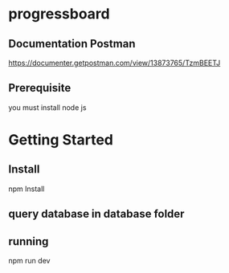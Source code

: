 # progressboard



## Documentation Postman

https://documenter.getpostman.com/view/13873765/TzmBEETJ
## Prerequisite
you must install node js
# Getting Started
## Install
npm Install
## query database in database folder
## running
npm run dev
